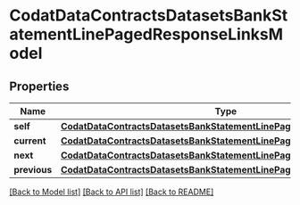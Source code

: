 # CodatDataContractsDatasetsBankStatementLinePagedResponseLinksModel


## Properties
Name | Type | Description | Notes
------------ | ------------- | ------------- | -------------
**self** | [**CodatDataContractsDatasetsBankStatementLinePagedResponseHrefModel**](CodatDataContractsDatasetsBankStatementLinePagedResponseHrefModel.md) |  | [optional] 
**current** | [**CodatDataContractsDatasetsBankStatementLinePagedResponseHrefModel**](CodatDataContractsDatasetsBankStatementLinePagedResponseHrefModel.md) |  | [optional] 
**next** | [**CodatDataContractsDatasetsBankStatementLinePagedResponseHrefModel**](CodatDataContractsDatasetsBankStatementLinePagedResponseHrefModel.md) |  | [optional] 
**previous** | [**CodatDataContractsDatasetsBankStatementLinePagedResponseHrefModel**](CodatDataContractsDatasetsBankStatementLinePagedResponseHrefModel.md) |  | [optional] 

[[Back to Model list]](../README.md#documentation-for-models) [[Back to API list]](../README.md#documentation-for-api-endpoints) [[Back to README]](../README.md)


